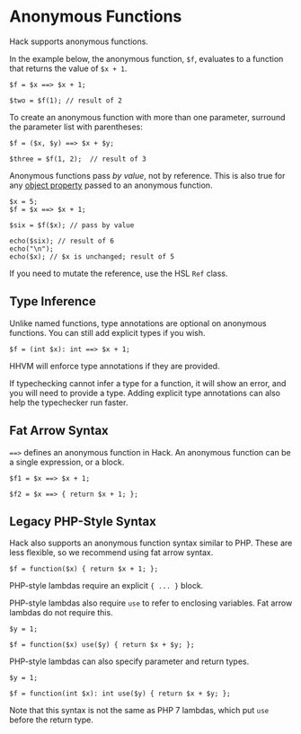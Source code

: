 # Anonymous Functions

Hack supports anonymous functions.

In the example below, the anonymous function, `$f`, evaluates to a function that
returns the value of `$x + 1`.

``` Hack
$f = $x ==> $x + 1;

$two = $f(1); // result of 2
```

To create an anonymous function with more than one parameter, surround the parameter
list with parentheses:

``` Hack
$f = ($x, $y) ==> $x + $y;

$three = $f(1, 2);  // result of 3
```

Anonymous functions pass _by value_, not by reference. This is also true for any
[object property](/docs/hack/expressions-and-operators/member-selection) passed to an
anonymous function.

``` Hack
$x = 5;
$f = $x ==> $x + 1;

$six = $f($x); // pass by value

echo($six); // result of 6
echo("\n");
echo($x); // $x is unchanged; result of 5
```

If you need to mutate the reference, use the HSL `Ref` class.

## Type Inference

Unlike named functions, type annotations are optional on anonymous functions.
You can still add explicit types if you wish.

``` Hack
$f = (int $x): int ==> $x + 1;
```

HHVM will enforce type annotations if they are provided.

If typechecking cannot infer a type for a function, it will show an
error, and you will need to provide a type. Adding explicit type
annotations can also help the typechecker run faster.

## Fat Arrow Syntax

`==>` defines an anonymous function in Hack. An anonymous function can
be a single expression, or a block.

``` Hack
$f1 = $x ==> $x + 1;

$f2 = $x ==> { return $x + 1; };
```

## Legacy PHP-Style Syntax

Hack also supports an anonymous function syntax similar to PHP. These
are less flexible, so we recommend using fat arrow syntax.

``` Hack
$f = function($x) { return $x + 1; };
```

PHP-style lambdas require an explicit `{ ... }` block.

PHP-style lambdas also require `use` to refer to enclosing variables. Fat
arrow lambdas do not require this.

``` Hack
$y = 1;

$f = function($x) use($y) { return $x + $y; };
```

PHP-style lambdas can also specify parameter and return types.

``` Hack
$y = 1;

$f = function(int $x): int use($y) { return $x + $y; };
```

Note that this syntax is not the same as PHP 7 lambdas, which put
`use` before the return type.
